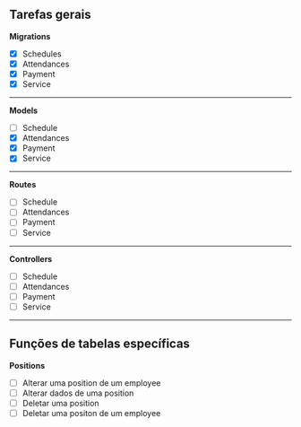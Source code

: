 
## Tarefas gerais

**Migrations**
- [x] Schedules
- [x] Attendances
- [x] Payment
- [x] Service

---
**Models**
- [ ] Schedule
- [x] Attendances
- [x] Payment
- [x] Service

--- 

**Routes**
- [ ] Schedule
- [ ] Attendances
- [ ] Payment
- [ ] Service

---

**Controllers**
- [ ] Schedule
- [ ] Attendances
- [ ] Payment
- [ ] Service

---

## Funções de tabelas específicas
**Positions**
- [ ] Alterar uma position de um employee
- [ ] Alterar dados de uma position
- [ ] Deletar uma position
- [ ] Deletar uma positon de um employee
